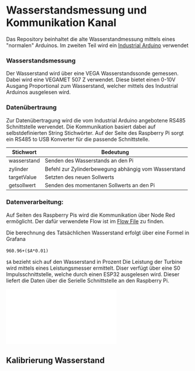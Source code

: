 # Wasserstandsmessung und Kommunikation Kanal
Das Repository beinhaltet die alte Wasserstandmessung mittels eines "normalen" Arduinos. Im zweiten Teil wird ein [Industrial Arduino](https://www.industrialshields.com/shop/product/004001001300-plc-arduino-ardbox-dali-20-i-os-relay-hf-modbus-1924?search=ardbox+relay#attr=202,184,2507,1465,749,983,211,738,798,1724,806) verwendet 

### Wasserstandsmessung
Der Wasserstand wird über eine VEGA Wasserstandssonde gemessen. 
Dabei wird eine VEGAMET 507 Z verwendet. Diese bietet einen 0-10V Ausgang Proportional zum Wasserstand, welcher mittels des Industrial Arduinos ausgelesen wird.
### Datenübertraung
Zur Datenübertragung wird die vom Industrial Arduino angebotene RS485 Schnittstelle wervendet. Die Kommunikation basiert dabei auf selbstdefinierten String Stichwörter. Auf der Seite des Raspberry Pi sorgt ein RS485 to USB Konverter für die passende Schnittstelle.

| Stichwort   	| Bedeutung                                            	|
|-------------	|------------------------------------------------------	|
| wasserstand 	| Senden des Wasserstands an den Pi                    	|
| zylinder    	| Befehl zur Zylinderbewegung abhängig vom Wasserstand 	|
| targetValue 	| Setzten des neuen Sollwerts                          	|
| getsollwert 	| Senden des momentanen Sollwerts an den Pi            	|


### Datenverarbeitung:
Auf Seiten des Raspberry Pis wird die Kommunikation über Node Red ermöglicht. Der dafür verwendete Flow ist im [Flow File](wasserstandNodeRedFlow.json) zu finden.


Die berechnung des Tatsächlichen Wasserstand erfolgt über eine Formel in Grafana

`960.96+($A*0.01)`

`$A` bezieht sich auf den Wasserstand in Prozent
Die Leistung der Turbine wird mittels eines Leistungsmesser ermittelt. Diser verfügt über eine S0 Impulsschnittstelle, welche durch einen ESP32 ausgelesen wird. Dieser liefert die Daten über die Serielle Schnittstelle an den Raspberry Pi.

![Node Red Doku](Doc/NodeRedDoku.pdf)
## Kalibrierung Wasserstand 

